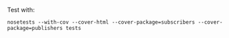 Test with:

    nosetests --with-cov --cover-html --cover-package=subscribers --cover-package=publishers tests
